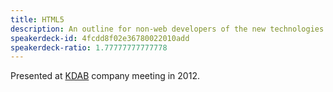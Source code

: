 ```yaml
---
title: HTML5
description: An outline for non-web developers of the new technologies in HTML5.
speakerdeck-id: 4fcdd8f02e36780022010add
speakerdeck-ratio: 1.77777777777778
---
```

Presented at [KDAB](https://www.kdab.com) company meeting in 2012.
